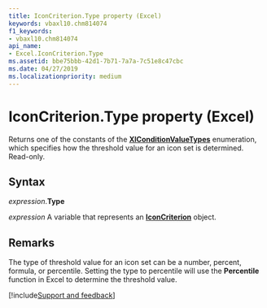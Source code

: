 ```yaml
---
title: IconCriterion.Type property (Excel)
keywords: vbaxl10.chm814074
f1_keywords:
- vbaxl10.chm814074
api_name:
- Excel.IconCriterion.Type
ms.assetid: bbe75bbb-42d1-7b71-7a7a-7c51e8c47cbc
ms.date: 04/27/2019
ms.localizationpriority: medium
---
```



# IconCriterion.Type property (Excel)

Returns one of the constants of the **[XlConditionValueTypes](Excel.XlConditionValueTypes.md)** enumeration, which specifies how the threshold value for an icon set is determined. Read-only.


## Syntax

_expression_.**Type**

_expression_ A variable that represents an **[IconCriterion](Excel.IconCriterion.md)** object.


## Remarks

The type of threshold value for an icon set can be a number, percent, formula, or percentile. Setting the type to percentile will use the **Percentile** function in Excel to determine the threshold value.




[!include[Support and feedback](~/includes/feedback-boilerplate.md)]